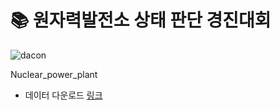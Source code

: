 # 📚 원자력발전소 상태 판단 경진대회

![dacon](https://github.com/Jihyun22/Dacon_workspace/blob/master/asset/nuclear.JPG?raw=true)

Nuclear_power_plant

- 데이터 다운로드 [링크](https://bit.ly/2CmVoRu)

